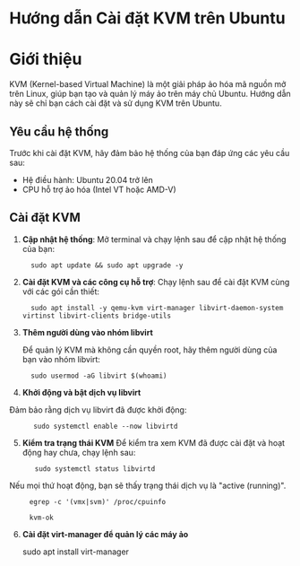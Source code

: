 # Hướng dẫn Cài đặt KVM trên Ubuntu

# Giới thiệu
KVM (Kernel-based Virtual Machine) là một giải pháp ảo hóa mã nguồn mở trên Linux, giúp bạn tạo và quản lý máy ảo trên máy chủ Ubuntu. Hướng dẫn này sẽ chỉ bạn cách cài đặt và sử dụng KVM trên Ubuntu.

## Yêu cầu hệ thống
Trước khi cài đặt KVM, hãy đảm bảo hệ thống của bạn đáp ứng các yêu cầu sau:
- Hệ điều hành: Ubuntu 20.04 trở lên
- CPU hỗ trợ ảo hóa (Intel VT hoặc AMD-V)

## Cài đặt KVM
1. **Cập nhật hệ thống**:
   Mở terminal và chạy lệnh sau để cập nhật hệ thống của bạn:
   
         sudo apt update && sudo apt upgrade -y

2. **Cài đặt KVM và các công cụ hỗ trợ**:
   Chạy lệnh sau để cài đặt KVM cùng với các gói cần thiết:
   
         sudo apt install -y qemu-kvm virt-manager libvirt-daemon-system virtinst libvirt-clients bridge-utils
   
3. **Thêm người dùng vào nhóm libvirt**
   
   Để quản lý KVM mà không cần quyền root, hãy thêm người dùng của bạn vào nhóm libvirt:
   
         sudo usermod -aG libvirt $(whoami)
   
4. **Khởi động và bật dịch vụ libvirt**
   
  Đảm bảo rằng dịch vụ libvirt đã được khởi động:
  
          sudo systemctl enable --now libvirtd
          
5. **Kiểm tra trạng thái KVM**
Để kiểm tra xem KVM đã được cài đặt và hoạt động hay chưa, chạy lệnh sau:

          sudo systemctl status libvirtd
   
Nếu mọi thứ hoạt động, bạn sẽ thấy trạng thái dịch vụ là "active (running)".

         egrep -c '(vmx|svm)' /proc/cpuinfo

         kvm-ok

6. **Cài đặt virt-manager để quản lý các máy ảo**
   
      sudo apt install virt-manager
